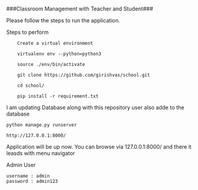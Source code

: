 ###Classroom Management with Teacher and Student###

Please follow the steps to run the application.


Steps to perform 

```
	Create a virtual environment
	
	virtualenv env --python=python3

	source ./env/bin/activate

	git clone https://github.com/girishvas/school.git

	cd school/

	pip install -r requirement.txt

```

I am updating Database along with this repository user also adde to the database

```
python manage.py runserver

http://127.0.0.1:8000/
```
Application will be up now.
You can browse via 127.0.0.1:8000/ and there it leasds with menu navigator

Admin User

```
username : admin
password : admin123

```